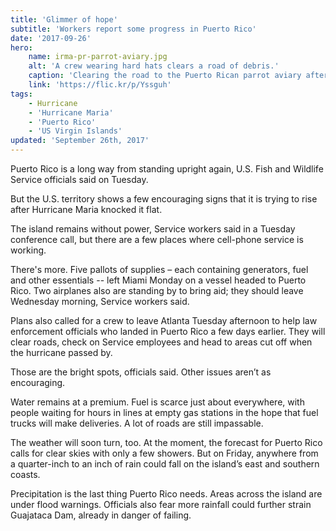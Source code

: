 ```yaml
---
title: 'Glimmer of hope'
subtitle: 'Workers report some progress in Puerto Rico'
date: '2017-09-26'
hero:
    name: irma-pr-parrot-aviary.jpg
    alt: 'A crew wearing hard hats clears a road of debris.'
    caption: 'Clearing the road to the Puerto Rican parrot aviary after Hurricane Irma. Photo by José M. Martínez, USFWS.'
    link: 'https://flic.kr/p/Yssguh'
tags:
    - Hurricane
    - 'Hurricane Maria'
    - 'Puerto Rico'
    - 'US Virgin Islands'
updated: 'September 26th, 2017'
---
```


Puerto Rico is a long way from standing upright again, U.S. Fish and Wildlife Service officials said on Tuesday.
 
But the U.S. territory shows a few encouraging signs that it is trying to rise after Hurricane Maria knocked it flat.
 
The island remains without power, Service workers said in a Tuesday conference call, but there are a few places where cell-phone service is working.
 
There's more. Five pallots of supplies – each containing generators, fuel and other essentials -- left Miami Monday on a vessel headed to Puerto Rico. Two airplanes also are standing by to bring aid; they should leave Wednesday morning, Service workers said.
 
Plans also called for a crew to leave Atlanta Tuesday afternoon to help law enforcement officials who landed in Puerto Rico a few days earlier. They will clear roads, check on Service employees and head to areas cut off when the hurricane passed by.
 
Those are the bright spots, officials said. Other issues aren’t as encouraging.
 
Water remains at a premium. Fuel is scarce just about everywhere, with people waiting for hours in lines at empty gas stations in the hope that fuel trucks will make deliveries. A lot of roads are still impassable.
 
The weather will soon turn, too. At the moment, the forecast for Puerto Rico calls for clear skies with only a few showers. But on Friday, anywhere from a quarter-inch to an inch of rain could fall on the island’s east and southern coasts.
 
Precipitation is the last thing Puerto Rico needs. Areas across the island are under flood warnings.  Officials also fear more rainfall could further strain Guajataca Dam, already in danger of failing.
